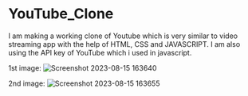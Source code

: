 # YouTube_Clone
I am making a working clone of Youtube which is very similar to video streaming app with the help of HTML, CSS and JAVASCRIPT. I am also using the API key of YouTube which i used in javascript.

1st image:
![Screenshot 2023-08-15 163640](https://github.com/adarshchauhan021/YouTube_Clone/assets/90896097/fef8f198-9a88-443b-bc93-96b8740f25ad)

2nd image:
![Screenshot 2023-08-15 163655](https://github.com/adarshchauhan021/YouTube_Clone/assets/90896097/7a99fa7e-0c16-4fc2-b7e0-128120ca1038)
